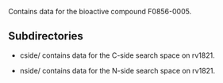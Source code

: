 Contains data for the bioactive compound F0856-0005.

## Subdirectories

- cside/ contains data for the C-side search space on rv1821.

- nside/ contains data for the N-side search space on rv1821.

